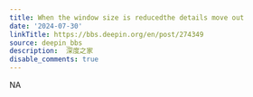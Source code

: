 ```yaml
---
title: When the window size is reducedthe details move out
date: '2024-07-30'
linkTitle: https://bbs.deepin.org/en/post/274349
source: deepin_bbs
description:  深度之家 
disable_comments: true
---
```

NA
